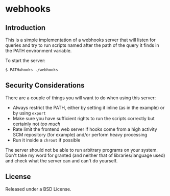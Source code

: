 webhooks
========

Introduction
------------

This is a simple implementation of a webhooks server that will listen for
queries and try to run scripts named after the path of the query it finds in
the PATH environment variable.

To start the server:

    $ PATH=hooks ./webhooks

Security Considerations
-----------------------

There are a couple of things you will want to do when using this server:

* Always restrict the PATH, either by setting it inline (as in the example) or
  by using `export`
* Make sure you have sufficient rights to run the scripts correctly but
  certainly not *too much*
* Rate limit the frontend web server if hooks come from a high activity SCM
  repository (for example) and/or perform heavy processing
* Run it inside a `chroot` if possible

The server should not be able to run arbitrary programs on your system. Don't
take my word for granted (and neither that of libraries/language used) and
check what the server can and can't do yourself.

License
-------

Released under a BSD License.

